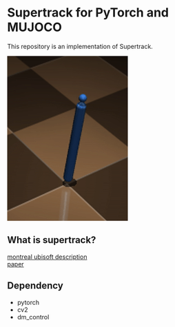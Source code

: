
# Supertrack for PyTorch and MUJOCO
This repository is an implementation of Supertrack.

<img src="Animation/test.gif" alt="test"/>

## What is supertrack?
[montreal ubisoft description](https://montreal.ubisoft.com/en/supertrack-motion-tracking-for-physically-simulated-characters-using-supervised-learning/)  
[paper](https://doi.org/10.1145/3478513.3480527)

## Dependency
- pytorch
- cv2
- dm_control
